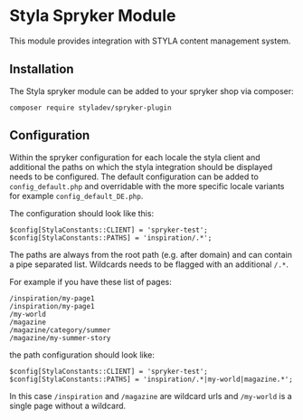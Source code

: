 # Styla Spryker Module

This module provides integration with STYLA content management system.

## Installation

The Styla spryker module can be added to your spryker shop via composer:

```
composer require styladev/spryker-plugin
```

## Configuration

Within the spryker configuration for each locale the styla client and additional the paths on which the styla integration should be displayed needs to be configured. The default configuration can be added to `config_default.php` and overridable with the more specific locale variants for example `config_default_DE.php`. 

The configuration should look like this:

```
$config[StylaConstants::CLIENT] = 'spryker-test';
$config[StylaConstants::PATHS] = 'inspiration/.*';
```

The paths are always from the root path (e.g. after domain) and can contain a pipe separated list. Wildcards needs to be flagged with an additional `/.*`.

For example if you have these list of pages:

```
/inspiration/my-page1
/inspiration/my-page1
/my-world
/magazine
/magazine/category/summer
/magazine/my-summer-story
```

the path configuration should look like:

```
$config[StylaConstants::CLIENT] = 'spryker-test';
$config[StylaConstants::PATHS] = 'inspiration/.*|my-world|magazine.*';
```

In this case `/inspiration` and `/magazine` are wildcard urls and `/my-world` is a single page without a wildcard.
